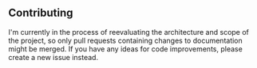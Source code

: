 
## Contributing

I'm currently in the process of reevaluating the architecture and scope of the project, so only pull requests containing changes to documentation might be merged. If you have any ideas for code improvements, please create a new issue instead.

